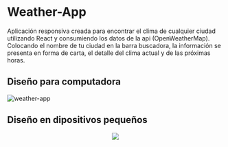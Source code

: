 
# Weather-App
Aplicación responsiva creada para encontrar el clima de cualquier ciudad utilizando React y consumiendo los datos de la api (OpenWeatherMap).
Colocando el nombre de tu ciudad en la barra buscadora, la información se presenta en forma de carta, el detalle del clima actual y de las próximas horas.


## Diseño para computadora
![weather-app](https://user-images.githubusercontent.com/88751880/180582516-aebf1f2d-3a09-4aae-a5d4-36a4a747f860.JPG)

## Diseño en dipositivos pequeños
<p align='center'>
<img src='https://user-images.githubusercontent.com/88751880/180582525-16338771-d60a-445d-b283-026a08232087.JPG'/>
</p>
